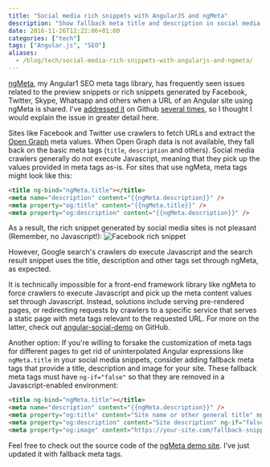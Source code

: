 ```yaml
---
title: "Social media rich snippets with AngularJS and ngMeta"
description: "Show fallback meta title and description in social media preview snippets for your Angular + ngMeta site"
date: 2016-11-26T12:22:06+01:00
categories: ["tech"]
tags: ["Angular.js", "SEO"]
aliases:
  - /blog/tech/social-media-rich-snippets-with-angularjs-and-ngmeta/
---
```


[ngMeta](https://github.com/vinaygopinath/ngMeta), my Angular1 SEO meta tags library, has frequently seen issues related to the preview snippets or rich snippets generated by Facebook, Twitter, Skype, Whatsapp and others when a URL of an Angular site using ngMeta is shared. I've [addressed it](https://github.com/vinaygopinath/ngMeta/issues/16) on Github [several times](https://github.com/vinaygopinath/ngMeta/issues/20), so I thought I would explain the issue in greater detail here.

Sites like Facebook and Twitter use crawlers to fetch URLs and extract the [Open Graph](http://ogp.me/) meta values. When Open Graph data is not available, they fall back on the basic meta tags (`title`, `description` and others). Social media crawlers generally do not execute Javascript, meaning that they pick up the values provided in meta tags as-is. For sites that use ngMeta, meta tags might look like this:

```html
<title ng-bind="ngMeta.title"></title>
<meta name="description" content="{{ngMeta.description}}" />
<meta property="og:title" content="{{ngMeta.title}}" />
<meta property="og:description" content="{{ngMeta.description}}" />
```

As a result, the rich snippet generated by social media sites is not pleasant (Remember, no Javascript!):
![Facebook rich snippet](https://i.imgur.com/wSNMYNF.png)

However, Google search's crawlers *do* execute Javascript and the search result snippet uses the title, description and other tags set through ngMeta, as expected.

It is technically impossible for a front-end framework library like ngMeta to force crawlers to execute Javascript and pick up the meta content values set through Javascript. Instead, solutions include serving pre-rendered pages, or redirecting requests by crawlers to a specific service that serves a static page with meta tags relevant to the requested URL. For more on the latter, check out [angular-social-demo](https://github.com/michaelbromley/angular-social-demo) on GitHub.

Another option: If you're willing to forsake the customization of meta tags for different pages to get rid of uninterpolated Angular expressions like `ngMeta.title` in your social media snippets, consider adding fallback meta tags that provide a title, description and image for your site. These fallback meta tags must have `ng-if="false"` so that they are removed in a Javascript-enabled environment:

```html
<title ng-bind="ngMeta.title"></title>
<meta name="description" content="{{ngMeta.description}}" />
<meta property="og:title" content="Site name or other general title" ng-if="false" />
<meta property="og:description" content="Site description" ng-if="false" />
<meta property="og:image" content="https://your-site.com/fallback-snippet-image.jpg" ng-if="false"/>
```

Feel free to check out the source code of the [ngMeta demo site](https://vinaygopinath.github.io/ngMeta/#/). I've just updated it with fallback meta tags.


